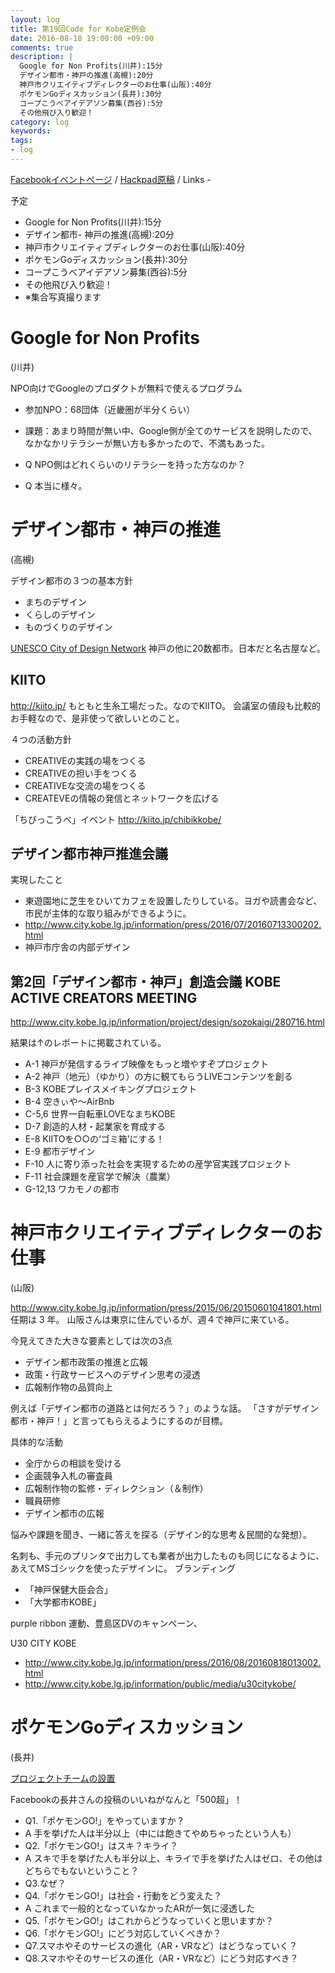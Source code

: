 ```yaml
---
layout: log
title: 第19回Code for Kobe定例会
date: 2016-08-18 19:00:00 +09:00
comments: true
description: |
  Google for Non Profits(川井):15分
  デザイン都市・神戸の推進(高槻):20分
  神戸市クリエイティブディレクターのお仕事(山阪):40分
  ポケモンGoディスカッション(長井):30分
  コープこうべアイデアソン募集(西谷):5分
  その他飛び入り歓迎！
category: log
keywords: 
tags:
- log
---
```


[Facebookイベントページ](https://www.facebook.com/events/148660975564191/)
/ [Hackpad原稿](https://hackpad.com/Code-for-Kobe-19th-meeting-yimZESwpmX4)
/ Links -


予定

- Google for Non Profits(川井):15分
- デザイン都市- 神戸の推進(高槻):20分
- 神戸市クリエイティブディレクターのお仕事(山阪):40分
- ポケモンGoディスカッション(長井):30分
- コープこうべアイデアソン募集(西谷):5分
- その他飛び入り歓迎！
- ※集合写真撮ります

# Google for Non Profits
(川井)

<script async class="speakerdeck-embed" data-id="2391f13ae2a64f55958434dbb7124d11" data-ratio="1.33333333333333" src="//speakerdeck.com/assets/embed.js"></script>

NPO向けでGoogleのプロダクトが無料で使えるプログラム

- 参加NPO：68団体（近畿圏が半分くらい）
- 課題：あまり時間が無い中、Google側が全てのサービスを説明したので、なかなかリテラシーが無い方も多かったので、不満もあった。

- Q NPO側はどれくらいのリテラシーを持った方なのか？
- Q 本当に様々。

# デザイン都市・神戸の推進
(高槻)

デザイン都市の３つの基本方針

- まちのデザイン
- くらしのデザイン
- ものづくりのデザイン

[UNESCO City of Design Network](http://en.unesco.org/creative-cities/node/97)
神戸の他に20数都市。日本だと名古屋など。

## KIITO
<http://kiito.jp/> もともと生糸工場だった。なのでKIITO。
会議室の値段も比較的お手軽なので、是非使って欲しいとのこと。

４つの活動方針

- CREATIVEの実践の場をつくる
- CREATIVEの担い手をつくる
- CREATIVEな交流の場をつくる
- CREATEVEの情報の発信とネットワークを広げる

「ちびっこうべ」イベント <http://kiito.jp/chibikkobe/>

## デザイン都市神戸推進会議
実現したこと

- 東遊園地に芝生をひいてカフェを設置したりしている。ヨガや読書会など、市民が主体的な取り組みができるように。
- <http://www.city.kobe.lg.jp/information/press/2016/07/20160713300202.html>
- 神戸市庁舎の内部デザイン

## 第2回「デザイン都市・神戸」創造会議 KOBE ACTIVE CREATORS MEETING
<http://www.city.kobe.lg.jp/information/project/design/sozokaigi/280716.html>

結果は↑のレポートに掲載されている。

- A-1 神戸が発信するライブ映像をもっと増やすぞプロジェクト
- A-2 神戸（地元）（ゆかり）の方に観てもらうLIVEコンテンツを創る
- B-3 KOBEプレイスメイキングプロジェクト
- B-4 空きぃや～AirBnb
- C-5,6 世界一自転車LOVEなまちKOBE
- D-7 創造的人材・起業家を育成する
- E-8 KIITOを○○の‘ゴミ箱’にする！
- E-9 都市デザイン
- F-10 人に寄り添った社会を実現するための産学官実践プロジェクト
- F-11 社会課題を産官学で解決（農業）
- G-12,13 ワカモノの都市

# 神戸市クリエイティブディレクターのお仕事
(山阪)

<http://www.city.kobe.lg.jp/information/press/2015/06/20150601041801.html>
任期は 3 年。
山阪さんは東京に住んでいるが、週４で神戸に来ている。

今見えてきた大きな要素としては次の3点

- デザイン都市政策の推進と広報
- 政策・行政サービスへのデザイン思考の浸透
- 広報制作物の品質向上

例えば「デザイン都市の道路とは何だろう？」のような話。
「さすがデザイン都市・神戸！」と言ってもらえるようにするのが目標。

具体的な活動

- 全庁からの相談を受ける
- 企画競争入札の審査員
- 広報制作物の監修・ディレクション（＆制作）
- 職員研修
- デザイン都市の広報

悩みや課題を聞き、一緒に答えを探る（デザイン的な思考＆民間的な発想）。

名刺も、手元のプリンタで出力しても業者が出力したものも同じになるように、あえてMSゴシックを使ったデザインに。
ブランディング

- 「神戸保健大臣会合」
- 「大学都市KOBE」

purple ribbon 運動、豊島区DVのキャンペーン、

U30 CITY KOBE

- <http://www.city.kobe.lg.jp/information/press/2016/08/20160818013002.html>
- <http://www.city.kobe.lg.jp/information/public/media/u30citykobe/>

# ポケモンGoディスカッション
(長井)

[プロジェクトチームの設置](http://www.city.kobe.lg.jp/information/press/2016/08/20160802041801.html)

Facebookの長井さんの投稿のいいねがなんと「500超」！

- Q1.「ポケモンGO!」をやっていますか？
- A 手を挙げた人は半分以上（中には飽きてやめちゃったという人も）
- Q2.「ポケモンGO!」はスキ？キライ？
- A スキで手を挙げた人も半分以上、キライで手を挙げた人はゼロ、その他はどちらでもないということ？
- Q3.なぜ？
- Q4.「ポケモンGO!」は社会・行動をどう変えた？
- A これまで一般的となっていなかったARが一気に浸透した
- Q5.「ポケモンGO!」はこれからどうなっていくと思いますか？
- Q6.「ポケモンGO!」にどう対応していくべきか？
- Q7.スマホやそのサービスの進化（AR・VRなど）はどうなっていく？
- Q8.スマホやそのサービスの進化（AR・VRなど）にどう対応すべき？
